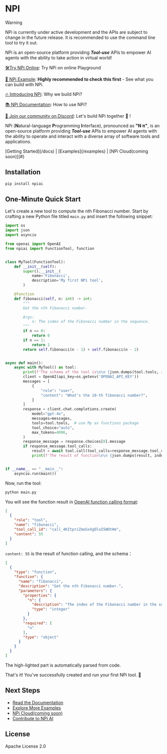 # NPI

> [!WARNING]
> NPi is currently under active development and the APIs are subject to change in the future release. It is recommended
> to use the command line tool to try it out.

NPi is an open-source platform providing **_Tool-use_** APIs to empower AI agents with the ability to take action in virtual world!

[🛠️Try NPi Online](https://try.npi.ai): Try NPi on online Playground

[👀 NPi Example](https://www.npi.ai/docs/examples?utm_source=github&utm_campaign=readme): **Highly recommended to check this first** - See what you can build with NPi.

[🔥 Introducing NPi](https://www.npi.ai/blog/introducing-npi?utm_source=github&utm_campaign=readme): Why we build NPi?

[📚 NPi Documentation](https://www.npi.ai/docs?utm_source=github&utm_campaign=readme): How to use NPi?

[📢 Join our community on Discord](https://discord.gg/wdskUcKc): Let's build NPi together 👻 !


NPi (**N**atural-language **P**rogramming **I**nterface), pronounced as **"N π"**, is an open-source platform providing **_Tool-use_** APIs to empower AI agents with the ability to operate and interact with a diverse array of software tools and applications.

<nav className="text-center my-4">
  [Getting Started](/docs)
  |
  [Examples](/examples)
  |
  [NPi Cloud(coming soon)](#)
</nav>

## Installation

```sh
pip install npiai
```

## One-Minute Quick Start

Let's create a new tool to compute the nth Fibonacci number. Start by crafting a new Python file titled `main.py` and insert the following snippet:

```py filename="main.py" showLineNumbers {9,12-13,19-22,33,44,51}
import os
import json
import asyncio

from openai import OpenAI
from npiai import FunctionTool, function


class MyTool(FunctionTool):
    def __init__(self):
        super().__init__(
            name='Fibonacci',
            description='My first NPi tool',
        )

    @function
    def fibonacci(self, n: int) -> int:
        """
        Get the nth Fibonacci number.

        Args:
            n: The index of the Fibonacci number in the sequence.
        """
        if n == 0:
            return 0
        if n == 1:
            return 1
        return self.fibonacci(n - 1) + self.fibonacci(n - 2)


async def main():
    async with MyTool() as tool:
        print(f'The schema of the tool is\n\n {json.dumps(tool.tools, indent=2)}')
        client = OpenAI(api_key=os.getenv('OPENAI_API_KEY'))
        messages = [
            {
                "role": "user",
                "content": "What's the 10-th fibonacci number?",
            }
        ]
        response = client.chat.completions.create(
            model="gpt-4o",
            messages=messages,
            tools=tool.tools,  # use My as functions package
            tool_choice="auto",
            max_tokens=4096,
        )
        response_message = response.choices[0].message
        if response_message.tool_calls:
            result = await tool.call(tool_calls=response_message.tool_calls)
            print(f'The result of function\n\n {json.dumps(result, indent=2)}')


if __name__ == "__main__":
    asyncio.run(main())
```

Now, run the tool:

```sh
python main.py
```

You will see the function result in [OpenAI function calling format](https://platform.openai.com/docs/guides/function-calling/function-calling):

```json {6}
[
  {
    "role": "tool",
    "name": "fibonacci",
    "tool_call_id": "call_4KItpriZmoGxXgDloI5WOtHm",
    "content": 55
  }
]
```

`content: 55` is the result of function calling, and the schema：

```json {6, 9-12}
[
  {
    "type": "function",
    "function": {
      "name": "fibonacci",
      "description": "Get the nth Fibonacci number.",
      "parameters": {
        "properties": {
          "n": {
            "description": "The index of the Fibonacci number in the sequence.",
            "type": "integer"
          }
        },
        "required": [
          "n"
        ],
        "type": "object"
      }
    }
  }
]
```

The high-lighted part is automatically parsed from code.

That's it! You've successfully created and run your first NPi tool. 🎉

## Next Steps

- [Read the Documentation](/docs)
- [Explore More Examples](/examples)
- [NPi Cloud(coming soon)](#)
- [Contribute to NPi AI](https://github.com/npi-ai/npi)

## License

Apache License 2.0
